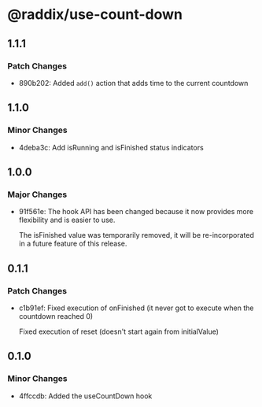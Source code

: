 # @raddix/use-count-down

## 1.1.1

### Patch Changes

- 890b202: Added `add()` action that adds time to the current countdown

## 1.1.0

### Minor Changes

- 4deba3c: Add isRunning and isFinished status indicators

## 1.0.0

### Major Changes

- 91f561e: The hook API has been changed because it now provides more flexibility and is easier to use.

  The isFinished value was temporarily removed, it will be re-incorporated in a future feature of this release.

## 0.1.1

### Patch Changes

- c1b91ef: Fixed execution of onFinished (it never got to execute when the countdown reached 0)

  Fixed execution of reset (doesn't start again from initialValue)

## 0.1.0

### Minor Changes

- 4ffccdb: Added the useCountDown hook
